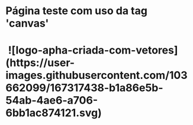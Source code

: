 <h1> Página teste com uso da tag 'canvas'<h1>
<img>
![logo-apha-criada-com-vetores](https://user-images.githubusercontent.com/103662099/167317438-b1a86e5b-54ab-4ae6-a706-6bb1ac874121.svg)
<img>